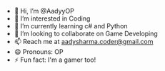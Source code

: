 - 👋 Hi, I’m @AadyyOP
- 👀 I’m interested in Coding
- 🌱 I’m currently learning c# and Python
- 💞️ I’m looking to collaborate on Game Developing
- 📫 Reach me at aadysharma.coder@gmail.com
- 😄 Pronouns: OP
- ⚡ Fun fact: I'm a gamer too!

<!---
AadyyOP/AadyyOP is a ✨ special ✨ repository because its `README.md` (this file) appears on your GitHub profile.
You can click the Preview link to take a look at your changes.
--->
